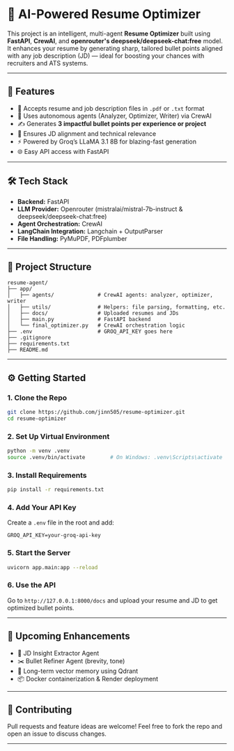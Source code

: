 
# 🧠 AI-Powered Resume Optimizer

This project is an intelligent, multi-agent **Resume Optimizer** built using **FastAPI**, **CrewAI**, and **openrouter's deepseek/deepseek-chat:free** model. It enhances your resume by generating sharp, tailored bullet points aligned with any job description (JD) — ideal for boosting your chances with recruiters and ATS systems.

---

## 🚀 Features

- 📄 Accepts resume and job description files in `.pdf` or `.txt` format
- 🧠 Uses autonomous agents (Analyzer, Optimizer, Writer) via CrewAI
- ✍️ Generates **3 impactful bullet points per experience or project**
- 🎯 Ensures JD alignment and technical relevance
- ⚡ Powered by Groq’s LLaMA 3.1 8B for blazing-fast generation
- 🌐 Easy API access with FastAPI

---

## 🛠️ Tech Stack

- **Backend:** FastAPI  
- **LLM Provider:** Openrouter (mistralai/mistral-7b-instruct & deepseek/deepseek-chat:free)  
- **Agent Orchestration:** CrewAI  
- **LangChain Integration:** Langchain + OutputParser  
- **File Handling:** PyMuPDF, PDFplumber   

---

## 📁 Project Structure

```
resume-agent/
├── app/
│   ├── agents/              # CrewAI agents: analyzer, optimizer, writer
│   ├── utils/               # Helpers: file parsing, formatting, etc.
│   ├── docs/                # Uploaded resumes and JDs
│   ├── main.py              # FastAPI backend
│   └── final_optimizer.py   # CrewAI orchestration logic
├── .env                     # GROQ_API_KEY goes here
├── .gitignore
├── requirements.txt
├── README.md
```

---

## ⚙️ Getting Started

### 1. Clone the Repo

```bash
git clone https://github.com/jinn505/resume-optimizer.git
cd resume-optimizer
```

### 2. Set Up Virtual Environment

```bash
python -m venv .venv
source .venv/bin/activate        # On Windows: .venv\Scripts\activate
```

### 3. Install Requirements

```bash
pip install -r requirements.txt
```

### 4. Add Your API Key

Create a `.env` file in the root and add:

```
GROQ_API_KEY=your-groq-api-key
```

### 5. Start the Server

```bash
uvicorn app.main:app --reload
```

### 6. Use the API

Go to `http://127.0.0.1:8000/docs` and upload your resume and JD to get optimized bullet points.

---

## 🧱 Upcoming Enhancements

- 🧩 JD Insight Extractor Agent  
- ✂️ Bullet Refiner Agent (brevity, tone)  
- 🧠 Long-term vector memory using Qdrant  
- 📦 Docker containerization & Render deployment

---

## 🤝 Contributing

Pull requests and feature ideas are welcome! Feel free to fork the repo and open an issue to discuss changes.

---
